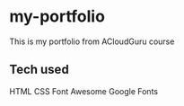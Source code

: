 # my-portfolio

This is my portfolio from ACloudGuru course

## Tech used

HTML
CSS
Font Awesome
Google Fonts
